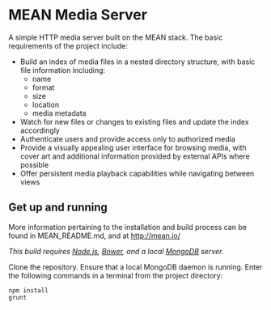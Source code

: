 MEAN Media Server
=================

A simple HTTP media server built on the MEAN stack. The basic requirements of the project include:
* Build an index of media files in a nested directory structure, with basic file information including:
  * name
  * format
  * size
  * location
  * media metadata
* Watch for new files or changes to existing files and update the index accordingly
* Authenticate users and provide access only to authorized media
* Provide a visually appealing user interface for browsing media, with cover art and additional information provided by external APIs where possible
* Offer persistent media playback capabilities while navigating between views

Get up and running
------------------

More information pertaining to the installation and build process can be found in MEAN_README.md, and at http://mean.io/

*This build requires [Node.js](http://nodejs.org/), [Bower](http://bower.io/), and a local [MongoDB](http://www.mongodb.org/) server.*

Clone the repository. Ensure that a local MongoDB daemon is running. Enter the following commands in a terminal from the project directory:

    npm install
    grunt
